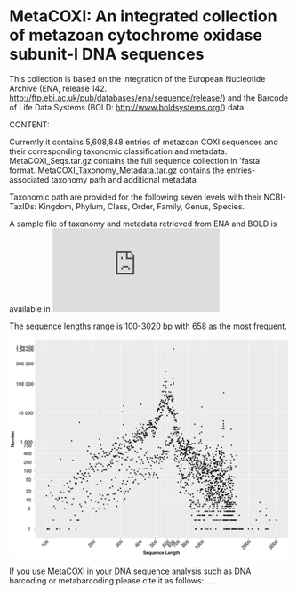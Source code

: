 # MetaCOXI: An integrated collection of metazoan cytochrome oxidase subunit-I DNA sequences

This collection is based on the integration of the European Nucleotide Archive (ENA, release 142. http://ftp.ebi.ac.uk/pub/databases/ena/sequence/release/) and the Barcode of Life Data Systems (BOLD: http://www.boldsystems.org/) data. 

CONTENT:

Currently it contains 5,608,848 entries of metazoan COXI sequences and their corresponding taxonomic classification and metadata.
MetaCOXI_Seqs.tar.gz contains the full sequence collection in 'fasta' format.
MetaCOXI_Taxonomy_Metadata.tar.gz contains the entries-associated taxonomy path and additional metadata

Taxonomic path are provided for the following seven levels with their NCBI-TaxIDs:
Kingdom, Phylum, Class, Order, Family, Genus, Species.

A sample file of taxonomy and metadata retrieved from ENA and BOLD is available in ![this table](https://github.com/bachob5/MetaCOXI/blob/main/Sample_Metadata.tsv)

The sequence lengths range is 100-3020 bp with 658 as the most frequent.

![Image of length dist](https://github.com/bachob5/MetaCOXI/blob/main/MetaCOXI_SeqLenghthDist.png)


If you use MetaCOXI in your DNA sequence analysis such as DNA barcoding or metabarcoding please cite it as follows:
....

